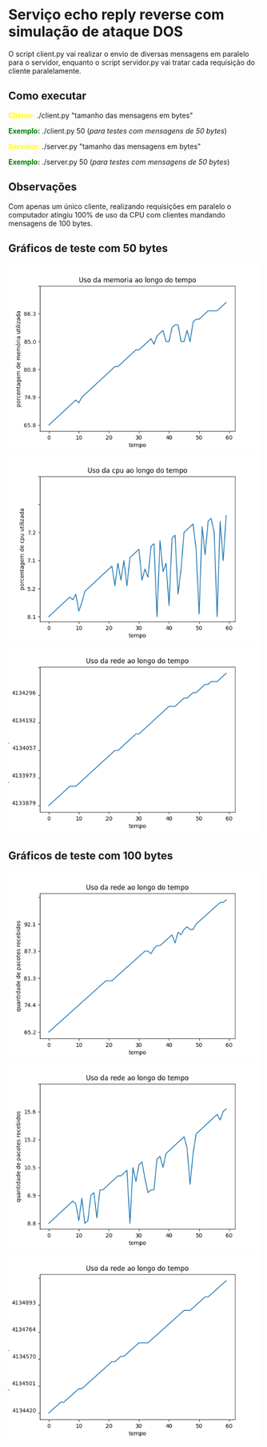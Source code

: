 # Serviço echo reply reverse com simulação de ataque DOS

O script client.py vai realizar o envio de diversas mensagens em paralelo para o servidor, enquanto o script servidor.py vai tratar cada requisição do cliente paralelamente.

## **Como executar**

<span style="color: yellow">**Cliente:** </span> ./client.py "tamanho das mensagens em bytes" <br>

<span style="color: green">**Exemplo:**</span> ./client.py 50 (_para testes com mensagens de 50 bytes_)

<span style="color: yellow">**Servidor:** </span> ./server.py "tamanho das mensagens em bytes" <br>

<span style="color: green">**Exemplo:**</span> ./server.py 50 (_para testes com mensagens de 50 bytes_)

## **Observações**

Com apenas um único cliente, realizando requisições em paralelo o computador atingiu 100% de uso da CPU com clientes mandando mensagens de 100 bytes.

## **Gráficos de teste com 50 bytes**

![Uso da memoria com 50 bytes por mensagem](./graficos/uso_medio_memoria_50b.png)
![Uso da cpu com 50 bytes por mensagem](./graficos/uso_medio_cpu_50b.png)
![Uso da rede com 50 bytes por mensagem](./graficos/uso_medio_rede_50b.png)

## **Gráficos de teste com 100 bytes**

![Uso da memoria com 100 bytes por mensagem](./graficos/uso_medio_memoria_100b.png)
![Uso da cpu com 100 bytes por mensagem](./graficos/uso_medio_cpu_100b.png)
![Uso da rede com 100 bytes por mensagem](./graficos/uso_medio_rede_100b.png)